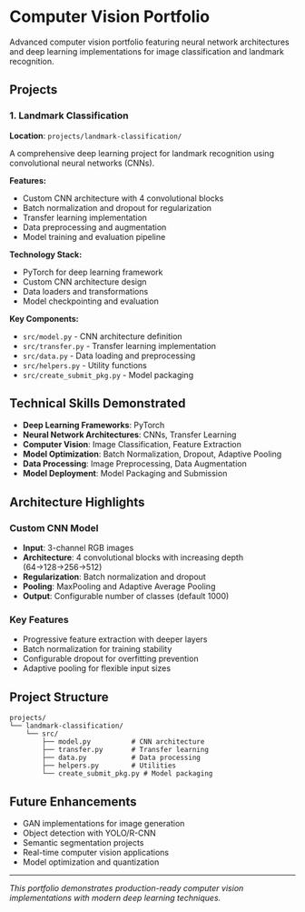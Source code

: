 # Computer Vision Portfolio

Advanced computer vision portfolio featuring neural network architectures and deep learning implementations for image classification and landmark recognition.

## Projects

### 1. Landmark Classification
**Location**: `projects/landmark-classification/`

A comprehensive deep learning project for landmark recognition using convolutional neural networks (CNNs).

**Features:**
- Custom CNN architecture with 4 convolutional blocks
- Batch normalization and dropout for regularization
- Transfer learning implementation
- Data preprocessing and augmentation
- Model training and evaluation pipeline

**Technology Stack:**
- PyTorch for deep learning framework
- Custom CNN architecture design
- Data loaders and transformations
- Model checkpointing and evaluation

**Key Components:**
- `src/model.py` - CNN architecture definition
- `src/transfer.py` - Transfer learning implementation
- `src/data.py` - Data loading and preprocessing
- `src/helpers.py` - Utility functions
- `src/create_submit_pkg.py` - Model packaging

## Technical Skills Demonstrated

- **Deep Learning Frameworks**: PyTorch
- **Neural Network Architectures**: CNNs, Transfer Learning
- **Computer Vision**: Image Classification, Feature Extraction
- **Model Optimization**: Batch Normalization, Dropout, Adaptive Pooling
- **Data Processing**: Image Preprocessing, Data Augmentation
- **Model Deployment**: Model Packaging and Submission

## Architecture Highlights

### Custom CNN Model
- **Input**: 3-channel RGB images
- **Architecture**: 4 convolutional blocks with increasing depth (64→128→256→512)
- **Regularization**: Batch normalization and dropout
- **Pooling**: MaxPooling and Adaptive Average Pooling
- **Output**: Configurable number of classes (default 1000)

### Key Features
- Progressive feature extraction with deeper layers
- Batch normalization for training stability
- Configurable dropout for overfitting prevention
- Adaptive pooling for flexible input sizes

## Project Structure
```
projects/
└── landmark-classification/
    └── src/
        ├── model.py          # CNN architecture
        ├── transfer.py       # Transfer learning
        ├── data.py           # Data processing
        ├── helpers.py        # Utilities
        └── create_submit_pkg.py # Model packaging
```

## Future Enhancements

- GAN implementations for image generation
- Object detection with YOLO/R-CNN
- Semantic segmentation projects
- Real-time computer vision applications
- Model optimization and quantization

---

*This portfolio demonstrates production-ready computer vision implementations with modern deep learning techniques.*
